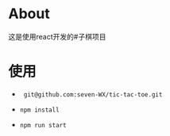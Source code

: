 # About

这是使用react开发的#子棋项目

# 使用

- ``` git@github.com:seven-WX/tic-tac-toe.git```

- ```npm install```

- ```npm run start```

  